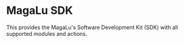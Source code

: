 MagaLu SDK
==========

This provides the MagaLu's Software Development Kit (SDK)
with all supported modules and actions.
